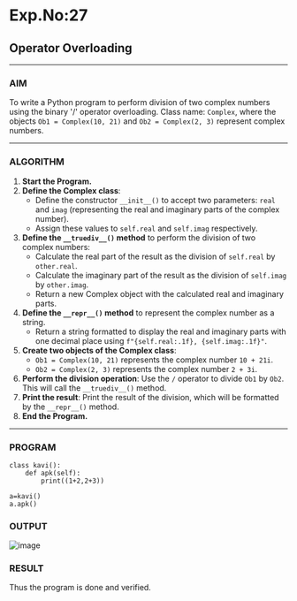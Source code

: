 # Exp.No:27  
## Operator Overloading

---

### AIM  
To write a Python program to perform division of two complex numbers using the binary '/' operator overloading. Class name: `Complex`, where the objects `Ob1 = Complex(10, 21)` and `Ob2 = Complex(2, 3)` represent complex numbers.

---

### ALGORITHM

1. **Start the Program.**
2. **Define the Complex class**:
   - Define the constructor `__init__()` to accept two parameters: `real` and `imag` (representing the real and imaginary parts of the complex number).
   - Assign these values to `self.real` and `self.imag` respectively.
3. **Define the `__truediv__()` method** to perform the division of two complex numbers:
   - Calculate the real part of the result as the division of `self.real` by `other.real`.
   - Calculate the imaginary part of the result as the division of `self.imag` by `other.imag`.
   - Return a new Complex object with the calculated real and imaginary parts.
4. **Define the `__repr__()` method** to represent the complex number as a string.
   - Return a string formatted to display the real and imaginary parts with one decimal place using `f"{self.real:.1f}, {self.imag:.1f}"`.
5. **Create two objects of the Complex class**:
   - `Ob1 = Complex(10, 21)` represents the complex number `10 + 21i`.
   - `Ob2 = Complex(2, 3)` represents the complex number `2 + 3i`.
6. **Perform the division operation**: Use the `/` operator to divide `Ob1` by `Ob2`. This will call the `__truediv__()` method.
7. **Print the result**: Print the result of the division, which will be formatted by the `__repr__()` method.
8. **End the Program.**

---

### PROGRAM

```
class kavi():
    def apk(self):
        print((1+2,2+3))
        
a=kavi()
a.apk()

```

### OUTPUT
![image](https://github.com/user-attachments/assets/8e99113d-6e35-4ea2-9d10-9fe3c02249e9)



### RESULT
Thus the program is done and verified.

